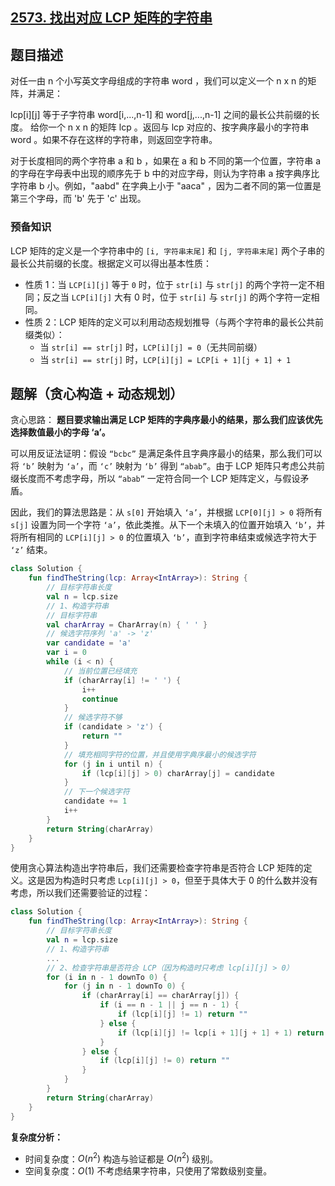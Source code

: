 ## [2573. 找出对应 LCP 矩阵的字符串](https://leetcode.cn/problems/find-the-string-with-lcp/description/)

## 题目描述

对任一由 n 个小写英文字母组成的字符串 word ，我们可以定义一个 n x n 的矩阵，并满足：

lcp[i][j] 等于子字符串 word[i,...,n-1] 和 word[j,...,n-1] 之间的最长公共前缀的长度。
给你一个 n x n 的矩阵 lcp 。返回与 lcp 对应的、按字典序最小的字符串 word 。如果不存在这样的字符串，则返回空字符串。

对于长度相同的两个字符串 a 和 b ，如果在 a 和 b 不同的第一个位置，字符串 a 的字母在字母表中出现的顺序先于 b 中的对应字母，则认为字符串 a 按字典序比字符串 b 小。例如，"aabd" 在字典上小于 "aaca" ，因为二者不同的第一位置是第三个字母，而 'b' 先于 'c' 出现。

### 预备知识

LCP 矩阵的定义是一个字符串中的 `[i, 字符串末尾]` 和 `[j, 字符串末尾]` 两个子串的最长公共前缀的长度。根据定义可以得出基本性质：

- 性质 1：当 `LCP[i][j]` 等于 `0` 时，位于 `str[i]` 与 `str[j]` 的两个字符一定不相同；反之当 `LCP[i][j]` 大有 0 时，位于 `str[i]` 与 `str[j]` 的两个字符一定相同。
- 性质 2：LCP 矩阵的定义可以利用动态规划推导（与两个字符串的最长公共前缀类似）：
    - 当 `str[i] == str[j]` 时，`LCP[i][j] = 0`（无共同前缀）
    - 当 `str[i] == str[j]` 时，`LCP[i][j] = LCP[i + 1][j + 1] + 1`

## 题解（贪心构造 + 动态规划）

贪心思路： **题目要求输出满足 LCP 矩阵的字典序最小的结果，那么我们应该优先选择数值最小的字母 ‘a’。**

可以用反证法证明：假设 `“bcbc”` 是满足条件且字典序最小的结果，那么我们可以将 `‘b’` 映射为 `‘a’`，而 `‘c’` 映射为 `‘b’` 得到 `“abab”`。由于 LCP 矩阵只考虑公共前缀长度而不考虑字母，所以 `“abab”` 一定符合同一个 LCP 矩阵定义，与假设矛盾。

因此，我们的算法思路是：从 `s[0]` 开始填入 `‘a’`，并根据 `LCP[0][j] > 0` 将所有 `s[j]` 设置为同一个字符 `‘a’`，依此类推。从下一个未填入的位置开始填入 `‘b’`，并将所有相同的 `LCP[i][j] > 0` 的位置填入 `‘b’`，直到字符串结束或候选字符大于 `‘z’` 结束。

```kotlin
class Solution {
    fun findTheString(lcp: Array<IntArray>): String {
        // 目标字符串长度
        val n = lcp.size
        // 1、构造字符串
        // 目标字符串
        val charArray = CharArray(n) { ' ' }
        // 候选字符序列 'a' -> 'z'
        var candidate = 'a'
        var i = 0
        while (i < n) {
            // 当前位置已经填充
            if (charArray[i] != ' ') {
                i++
                continue
            }
            // 候选字符不够
            if (candidate > 'z') {
                return ""
            }
            // 填充相同字符的位置，并且使用字典序最小的候选字符
            for (j in i until n) {
                if (lcp[i][j] > 0) charArray[j] = candidate
            }
            // 下一个候选字符
            candidate += 1
            i++
        }
        return String(charArray)
    }
}
```

使用贪心算法构造出字符串后，我们还需要检查字符串是否符合 LCP 矩阵的定义。这是因为构造时只考虑 `Lcp[i][j] > 0`，但至于具体大于 0 的什么数并没有考虑，所以我们还需要验证的过程：

```kotlin
class Solution {
    fun findTheString(lcp: Array<IntArray>): String {
        // 目标字符串长度
        val n = lcp.size
        // 1、构造字符串
        ...
        // 2、检查字符串是否符合 LCP（因为构造时只考虑 lcp[i][j] > 0）
        for (i in n - 1 downTo 0) {
            for (j in n - 1 downTo 0) {
                if (charArray[i] == charArray[j]) {
                    if (i == n - 1 || j == n - 1) {
                        if (lcp[i][j] != 1) return ""
                    } else {
                        if (lcp[i][j] != lcp[i + 1][j + 1] + 1) return ""
                    }
                } else {
                    if (lcp[i][j] != 0) return ""
                }
            }
        }
        return String(charArray)
    }
}
```

**复杂度分析：**

- 时间复杂度：$O(n^2)$ 构造与验证都是 $O(n^2)$ 级别。
- 空间复杂度：$O(1)$ 不考虑结果字符串，只使用了常数级别变量。
